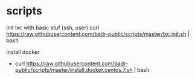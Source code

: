 # scripts

init lxc with basic stuf (ssh, user)
curl https://raw.githubusercontent.com/badr-public/scripts/master/lxc.init.sh | bash

install docker 
* curl https://raw.githubusercontent.com/badr-public/scripts/master/install.docker.centos.7.sh | bash
